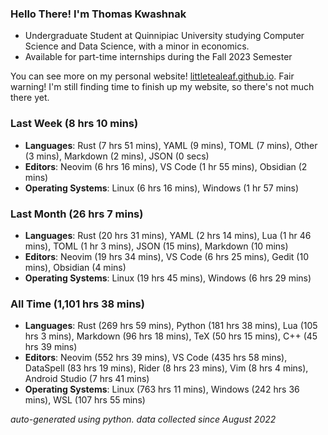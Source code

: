 
### Hello There! I'm Thomas Kwashnak

- Undergraduate Student at Quinnipiac University studying Computer Science and Data Science, with a minor in economics.
- Available for part-time internships during the Fall 2023 Semester

You can see more on my personal website! [littletealeaf.github.io](https://littletealeaf.github.io). Fair warning! I'm still finding time to finish up my website, so there's not much there yet.

### Last Week (8 hrs 10 mins)
- **Languages**: Rust (7 hrs 51 mins), YAML (9 mins), TOML (7 mins), Other (3 mins), Markdown (2 mins), JSON (0 secs)
- **Editors**: Neovim (6 hrs 16 mins), VS Code (1 hr 55 mins), Obsidian (2 mins)
- **Operating Systems**: Linux (6 hrs 16 mins), Windows (1 hr 57 mins)
    
### Last Month (26 hrs 7 mins)
- **Languages**: Rust (20 hrs 31 mins), YAML (2 hrs 14 mins), Lua (1 hr 46 mins), TOML (1 hr 3 mins), JSON (15 mins), Markdown (10 mins)
- **Editors**: Neovim (19 hrs 34 mins), VS Code (6 hrs 25 mins), Gedit (10 mins), Obsidian (4 mins)
- **Operating Systems**: Linux (19 hrs 45 mins), Windows (6 hrs 29 mins)
    
### All Time (1,101 hrs 38 mins)
- **Languages**: Rust (269 hrs 59 mins), Python (181 hrs 38 mins), Lua (105 hrs 3 mins), Markdown (96 hrs 18 mins), TeX (50 hrs 15 mins), C++ (45 hrs 39 mins)
- **Editors**: Neovim (552 hrs 39 mins), VS Code (435 hrs 58 mins), DataSpell (83 hrs 19 mins), Rider (8 hrs 23 mins), Vim (8 hrs 4 mins), Android Studio (7 hrs 41 mins)
- **Operating Systems**: Linux (763 hrs 11 mins), Windows (242 hrs 36 mins), WSL (107 hrs 55 mins)
    

*auto-generated using python. data collected since August 2022*
